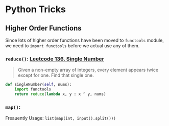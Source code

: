 # Python Tricks

## Higher Order Functions
Since lots of higher order functions have been moved to `functools` module, we need to `import functools` before we actual use any of them.

### `reduce()`: [Leetcode 136. Single Number](https://leetcode.com/problems/single-number/)

>Given a non-empty array of integers, every element appears twice except for one. Find that single one.

```python
def singleNumber(self, nums):
    import functools
    return reduce(lambda x, y : x ^ y, nums)
```

### `map()`: 

Freauently Usage: `list(map(int, input().split()))`

